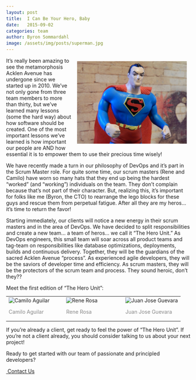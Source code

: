 ```yaml
---
layout: post
title:  I Can Be Your Hero, Baby
date:   2015-09-02
categories: team
author: Byron Sommardahl
image: /assets/img/posts/superman.jpg
---
```

<img src='/assets/img/posts/superman.jpg' style="float: right; padding: 10px; width: 300px;"/>
It’s really been amazing to see the metamorphosis Acklen Avenue has undergone since we started up in 2010. We’ve not only gone from three team members to more than thirty, but we’ve learned many lessons (some the hard way) about how software should be created. One of the most important lessons we’ve learned is how important our people are AND how essential it is to empower them to use their precious time wisely! 

We have recently made a turn in our philosophy of DevOps and it’s part in the Scrum Master role. For quite some time, our scrum masters (Rene and Camilo) have worn so many hats that they end up being the hardest “worked” (and “working”) individuals on the team. They don’t complain because that’s not part of their character. But, realizing this, it’s important for folks like me (Byron, the CTO) to rearrange the lego blocks for these guys and rescue them from perpetual fatigue. After all they are my heros… it’s time to return the favor!

Starting immediately, our clients will notice a new energy in their scrum masters and in the area of DevOps. We have decided to split responsibilities and create a new team… a team of heros… we call it “The Hero Unit.” As DevOps engineers, this small team will soar across all product teams and tag-team on responsibilities like database optimizations, deployments, builds and continuous delivery. Together, they will be the guardians of the sacred Acklen Avenue “process”. As experienced agile developers, they will be the saviors of developer time and efficiency. As scrum masters, they will be the protectors of the scrum team and process. They sound heroic, don’t they??

Meet the first edition of “The Hero Unit”:

<table style="width: 100%"><tr>

<td style="width: 33%"><img alt="Camilo Aguilar" class="img-responsive" src="http://www.gravatar.com/avatar/fe02f5e1189877812267fd2f51864c76?s=250"><p style="color: #888888;">Camilo Aguilar</p></td>

<td style="width: 34%"><img alt="Rene Rosa" class="img-responsive" src="http://www.gravatar.com/avatar/cbc8f94987191792a1f9b6f6cf218421?s=250"/><p style="color: #888888;">Rene Rosa</p></td>

<td style="width: 33%">
	<img alt="Juan Jose Guevara" class="img-responsive" src="http://www.gravatar.com/avatar/6e99e51d60bf212ecbfb79d767bd3809?s=250" /><p style="color: #888888;">Juan Jose Guevara</p>
</td>

</tr></table>

If you’re already a client, get ready to feel the power of “The Hero Unit”. If you’re not a client already, you should consider talking to us about your next project!

<div class="row tag-box tag-box-v5">
    <div class="col-md-8">
        <span>
        	Ready to get started with our team of passionate and principled developers?
    	</span>
    </div>
    <div class="col-md-4">
        <p><a class="btn-u btn-u-lg btn-u-red" href="/contact.html"><i class="fa fa-life-ring"></i>&nbsp;Contact Us</a></p>
    </div>
</div>
